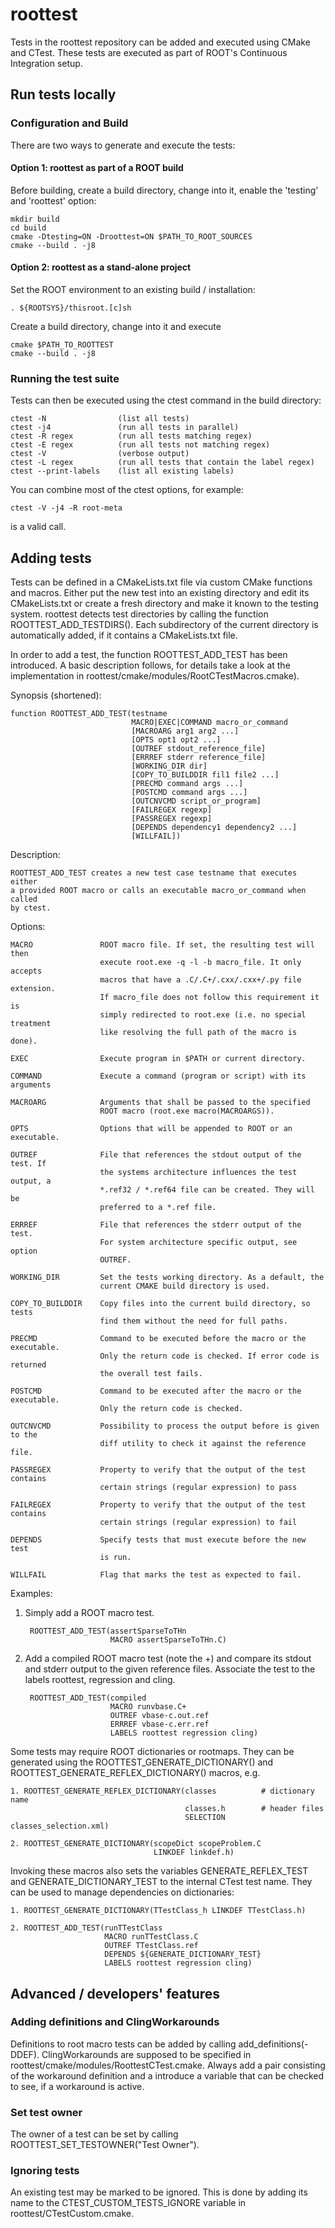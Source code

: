 # roottest

Tests in the roottest repository can be added and executed using CMake and
CTest. These tests are executed as part of ROOT's Continuous Integration setup.

## Run tests locally


### Configuration and Build

There are two ways to generate and execute the tests:

#### Option 1: roottest as part of a ROOT build

Before building, create a build directory, change into it, enable the 'testing' and 'roottest' option:

    mkdir build
    cd build
    cmake -Dtesting=ON -Droottest=ON $PATH_TO_ROOT_SOURCES
    cmake --build . -j8

#### Option 2: roottest as a stand-alone project

Set the ROOT environment to an existing build / installation:

    . ${ROOTSYS}/thisroot.[c]sh

Create a build directory, change into it and execute

    cmake $PATH_TO_ROOTTEST
    cmake --build . -j8

### Running the test suite

Tests can then be executed using the ctest command in the build directory:

    ctest -N                (list all tests)
    ctest -j4               (run all tests in parallel)
    ctest -R regex          (run all tests matching regex)
    ctest -E regex          (run all tests not matching regex)
    ctest -V                (verbose output)
    ctest -L regex          (run all tests that contain the label regex)
    ctest --print-labels    (list all existing labels)

You can combine most of the ctest options, for example:

    ctest -V -j4 -R root-meta 

is a valid call.


## Adding tests

Tests can be defined in a CMakeLists.txt file via custom CMake functions and
macros. Either put the new test into an existing directory and edit its
CMakeLists.txt or create a fresh directory and make it known to the testing
system. roottest detects test directories by calling the function
ROOTTEST_ADD_TESTDIRS(). Each subdirectory of the current directory is
automatically added, if it contains a CMakeLists.txt file.

In order to add a test, the function ROOTTEST_ADD_TEST has been introduced.
A basic description follows, for details take a look at the implementation
in roottest/cmake/modules/RootCTestMacros.cmake).

Synopsis (shortened):

    function ROOTTEST_ADD_TEST(testname
                               MACRO|EXEC|COMMAND macro_or_command
                               [MACROARG arg1 arg2 ...]
                               [OPTS opt1 opt2 ...]
                               [OUTREF stdout_reference_file]
                               [ERRREF stderr reference_file]
                               [WORKING_DIR dir]
                               [COPY_TO_BUILDDIR fil1 file2 ...]
                               [PRECMD command args ...]
                               [POSTCMD command args ...]
                               [OUTCNVCMD script_or_program]
                               [FAILREGEX regexp]
                               [PASSREGEX regexp]
                               [DEPENDS dependency1 dependency2 ...]
                               [WILLFAIL])

Description:

    ROOTTEST_ADD_TEST creates a new test case testname that executes either
    a provided ROOT macro or calls an executable macro_or_command when called
    by ctest.

Options:

    MACRO               ROOT macro file. If set, the resulting test will then
                        execute root.exe -q -l -b macro_file. It only accepts
                        macros that have a .C/.C+/.cxx/.cxx+/.py file extension.
                        If macro_file does not follow this requirement it is
                        simply redirected to root.exe (i.e. no special treatment
                        like resolving the full path of the macro is done).

    EXEC                Execute program in $PATH or current directory.

    COMMAND             Execute a command (program or script) with its arguments

    MACROARG            Arguments that shall be passed to the specified
                        ROOT macro (root.exe macro(MACROARGS)).

    OPTS                Options that will be appended to ROOT or an executable.

    OUTREF              File that references the stdout output of the test. If
                        the systems architecture influences the test output, a
                        *.ref32 / *.ref64 file can be created. They will be
                        preferred to a *.ref file.

    ERRREF              File that references the stderr output of the test.
                        For system architecture specific output, see option
                        OUTREF.

    WORKING_DIR         Set the tests working directory. As a default, the
                        current CMAKE build directory is used.

    COPY_TO_BUILDDIR    Copy files into the current build directory, so tests
                        find them without the need for full paths.

    PRECMD              Command to be executed before the macro or the executable.
                        Only the return code is checked. If error code is returned
                        the overall test fails.

    POSTCMD             Command to be executed after the macro or the executable.
                        Only the return code is checked.

    OUTCNVCMD           Possibility to process the output before is given to the
                        diff utility to check it against the reference file.

    PASSREGEX           Property to verify that the output of the test contains
                        certain strings (regular expression) to pass

    FAILREGEX           Property to verify that the output of the test contains
                        certain strings (regular expression) to fail

    DEPENDS             Specify tests that must execute before the new test
                        is run.

    WILLFAIL            Flag that marks the test as expected to fail.

Examples:

1. Simply add a ROOT macro test.

        ROOTTEST_ADD_TEST(assertSparseToTHn
                          MACRO assertSparseToTHn.C)


2. Add a compiled ROOT macro test (note the +) and compare its stdout and
       stderr output to the given reference files. Associate the test to the
       labels roottest, regression and cling.

        ROOTTEST_ADD_TEST(compiled
                          MACRO runvbase.C+
                          OUTREF vbase-c.out.ref
                          ERRREF vbase-c.err.ref
                          LABELS roottest regression cling)

Some tests may require ROOT dictionaries or rootmaps. They can be generated
using the ROOTTEST_GENERATE_DICTIONARY() and
ROOTTEST_GENERATE_REFLEX_DICTIONARY() macros, e.g.

    1. ROOTTEST_GENERATE_REFLEX_DICTIONARY(classes          # dictionary name
                                           classes.h        # header files
                                           SELECTION classes_selection.xml)

    2. ROOTTEST_GENERATE_DICTIONARY(scopeDict scopeProblem.C
                                    LINKDEF linkdef.h)

Invoking these macros also sets the variables GENERATE_REFLEX_TEST and
GENERATE_DICTIONARY_TEST to the internal CTest test name. They can be
used to manage dependencies on dictionaries:

    1. ROOTTEST_GENERATE_DICTIONARY(TTestClass_h LINKDEF TTestClass.h)

    2. ROOTTEST_ADD_TEST(runTTestClass
                         MACRO runTTestClass.C
                         OUTREF TTestClass.ref
                         DEPENDS ${GENERATE_DICTIONARY_TEST}
                         LABELS roottest regression cling)


## Advanced / developers' features

### Adding definitions and ClingWorkarounds

Definitions to root macro tests can be added by calling add_definitions(-DDEF).
ClingWorkarounds are supposed to be specified in
roottest/cmake/modules/RoottestCTest.cmake. Always add a pair consisting of the
workaround definition and a introduce a variable that can be checked to see,
if a workaround is active.


### Set test owner

The owner of a test can be set by calling ROOTTEST_SET_TESTOWNER("Test Owner").


### Ignoring tests

An existing test may be marked to be ignored. This is done by adding its name
to the CTEST_CUSTOM_TESTS_IGNORE variable in roottest/CTestCustom.cmake.
